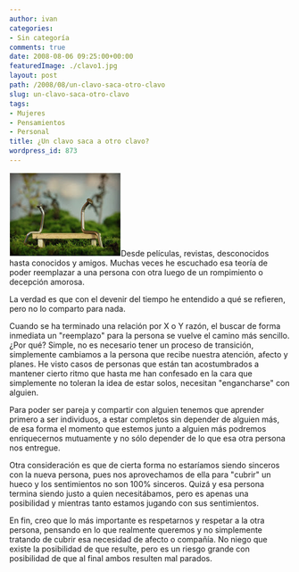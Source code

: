 ```yaml
---
author: ivan
categories:
- Sin categoría
comments: true
date: 2008-08-06 09:25:00+00:00
featuredImage: ./clavo1.jpg
layout: post
path: /2008/08/un-clavo-saca-otro-clavo
slug: un-clavo-saca-otro-clavo
tags:
- Mujeres
- Pensamientos
- Personal
title: ¿Un clavo saca a otro clavo?
wordpress_id: 873
---
```


[![](./clavo1.jpg)](http://1.bp.blogspot.com/_T2UWuNJg3dQ/SJmH7Nlx2HI/AAAAAAAAAiQ/y3NQ-4dncVk/s1600-h/clavo1.jpg)Desde películas, revistas, desconocidos hasta conocidos y amigos. Muchas veces he escuchado esa teoría de poder reemplazar a una persona con otra luego de un rompimiento o decepción amorosa.

La verdad es que con el devenir del tiempo he entendido a qué se refieren, pero no lo comparto para nada.

Cuando se ha terminado una relación por X o Y razón, el buscar de forma inmediata un "reemplazo" para la persona se vuelve el camino más sencillo. ¿Por qué? Simple, no es necesario tener un proceso de transición, simplemente cambiamos a la persona que recibe nuestra atención, afecto y planes. He visto casos de personas que están tan acostumbrados a mantener cierto ritmo que hasta me han confesado en la cara que simplemente no toleran la idea de estar solos, necesitan "engancharse" con alguien.

Para poder ser pareja y compartir con alguien tenemos que aprender primero a ser individuos, a estar completos sin depender de alguien más, de esa forma el momento que estemos junto a alguien más podremos enriquecernos mutuamente y no sólo depender de lo que esa otra persona nos entregue.

Otra consideración es que de cierta forma no estaríamos siendo sinceros con la nueva persona, pues nos aprovechamos de ella para "cubrir" un hueco y los sentimientos no son 100% sinceros. Quizá y esa persona termina siendo justo a quien necesitábamos, pero es apenas una posibilidad y mientras tanto estamos jugando con sus sentimientos.

En fin, creo que lo más importante es respetarnos y respetar a la otra persona, pensando en lo que realmente queremos y no simplemente tratando de cubrir esa necesidad de afecto o compañía. No niego que existe la posibilidad de que resulte, pero es un riesgo grande con posibilidad de que al final ambos resulten mal parados.